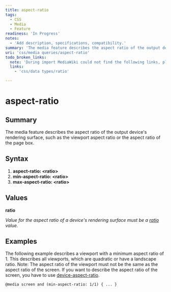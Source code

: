 ```yaml
---
title: aspect-ratio
tags:
  - CSS
  - Media
  - Feature
readiness: 'In Progress'
notes:
  - 'Add description, specifications, compatibility.'
summary: 'The media feature describes the aspect ratio of the output device''s rendering surface, such as the viewport aspect ratio or the aspect ratio of the page box.'
uri: 'css/media queries/aspect-ratio'
todo_broken_links:
  note: 'During import MediaWiki could not find the following links, please fix and adjust this list.'
  links:
    - 'css/data types/ratio'

---
```

# aspect-ratio

## Summary

The media feature describes the aspect ratio of the output device's rendering surface, such as the viewport aspect ratio or the aspect ratio of the page box.

## Syntax

1.  **aspect-ratio: \<ratio\>**
2.  **min-aspect-ratio: \<ratio\>**
3.  **max-aspect-ratio: \<ratio\>**

## Values

**ratio**

*Value for the aspect ratio of a device's rendering surface must be a [ratio](/w/index.php?title=css/data_types/ratio&action=edit&redlink=1) value.*

## Examples

The following example describes a viewport with a minimum aspect ratio of 1. This describes all viewports, which are quadratic or have a landscape ratio. Note: The aspect ratio of the viewport must not be the same as the aspect ratio of the screen. If you want to describe the aspect ratio of the screen, you have to use [device-aspect-ratio](/css/media_queries/device-aspect-ratio).

    @media screen and (min-aspect-ratio: 1/1) { ... }

